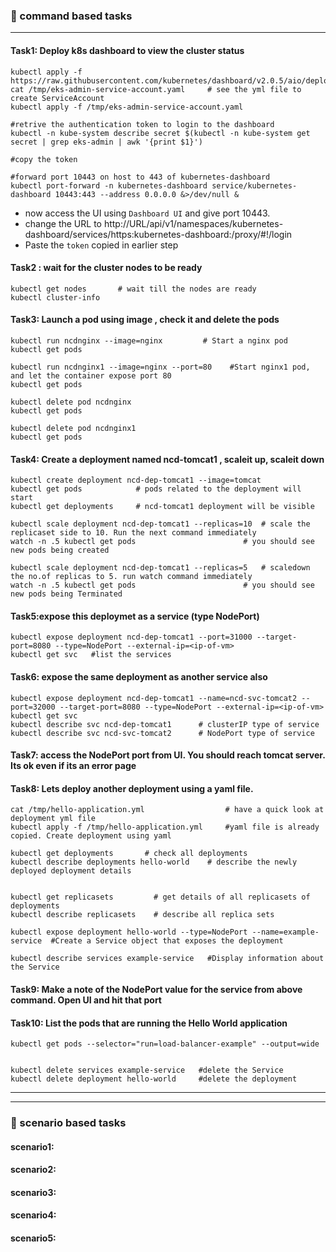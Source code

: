 ### :camel: command based tasks
---
#### Task1: Deploy k8s dashboard to view the cluster status 
```
kubectl apply -f https://raw.githubusercontent.com/kubernetes/dashboard/v2.0.5/aio/deploy/recommended.yaml
cat /tmp/eks-admin-service-account.yaml     # see the yml file to create ServiceAccount
kubectl apply -f /tmp/eks-admin-service-account.yaml

#retrive the authentication token to login to the dashboard
kubectl -n kube-system describe secret $(kubectl -n kube-system get secret | grep eks-admin | awk '{print $1}')

#copy the token

#forward port 10443 on host to 443 of kubernetes-dashboard
kubectl port-forward -n kubernetes-dashboard service/kubernetes-dashboard 10443:443 --address 0.0.0.0 &>/dev/null & 
```
* now access the UI using `Dashboard UI` and give port 10443. 
* change the URL to http://URL/api/v1/namespaces/kubernetes-dashboard/services/https:kubernetes-dashboard:/proxy/#!/login
* Paste the `token` copied in earlier step

#### Task2 : wait for the cluster nodes to be ready 
```
kubectl get nodes       # wait till the nodes are ready
kubectl cluster-info
```


#### Task3: Launch a pod using image , check it and delete the pods 
```
kubectl run ncdnginx --image=nginx         # Start a nginx pod
kubectl get pods

kubectl run ncdnginx1 --image=nginx --port=80    #Start nginx1 pod,  and let the container expose port 80
kubectl get pods 

kubectl delete pod ncdnginx
kubectl get pods 

kubectl delete pod ncdnginx1
kubectl get pods 
```
#### Task4: Create a deployment named ncd-tomcat1 , scaleit up, scaleit down 
```
kubectl create deployment ncd-dep-tomcat1 --image=tomcat
kubectl get pods            # pods related to the deployment will start
kubectl get deployments     # ncd-tomcat1 deployment will be visible 

kubectl scale deployment ncd-dep-tomcat1 --replicas=10  # scale the replicaset side to 10. Run the next command immediately
watch -n .5 kubectl get pods                        # you should see new pods being created

kubectl scale deployment ncd-dep-tomcat1 --replicas=5   # scaledown the no.of replicas to 5. run watch command immediately
watch -n .5 kubectl get pods                        # you should see new pods being Terminated
``` 
#### Task5:expose this deploymet as a service (type NodePort)
```
kubectl expose deployment ncd-dep-tomcat1 --port=31000 --target-port=8080 --type=NodePort --external-ip=<ip-of-vm>
kubectl get svc   #list the services
```
#### Task6: expose the same deployment as another service also
```
kubectl expose deployment ncd-dep-tomcat1 --name=ncd-svc-tomcat2 --port=32000 --target-port=8080 --type=NodePort --external-ip=<ip-of-vm>
kubectl get svc 
kubectl describe svc ncd-dep-tomcat1      # clusterIP type of service
kubectl describe svc ncd-svc-tomcat2      # NodePort type of service
```
#### Task7: access the NodePort port from UI. You should reach tomcat server. Its ok even if its an error page
#### Task8: Lets deploy another deployment using a yaml file. 
```
cat /tmp/hello-application.yml                  # have a quick look at deployment yml file
kubectl apply -f /tmp/hello-application.yml     #yaml file is already copied. Create deployment using yaml

kubectl get deployments       # check all deployments 
kubectl describe deployments hello-world    # describe the newly deployed deployment details


kubectl get replicasets         # get details of all replicasets of deployments 
kubectl describe replicasets    # describe all replica sets 

kubectl expose deployment hello-world --type=NodePort --name=example-service  #Create a Service object that exposes the deployment

kubectl describe services example-service   #Display information about the Service
```
#### Task9: Make a note of the NodePort value for the service from above command. Open UI and hit that port

#### Task10: List the pods that are running the Hello World application
```
kubectl get pods --selector="run=load-balancer-example" --output=wide


kubectl delete services example-service   #delete the Service
kubectl delete deployment hello-world     #delete the deployment 
```
---
---
### :rocket: scenario based tasks 
#### scenario1: 
#### scenario2: 
#### scenario3: 
#### scenario4: 
#### scenario5: 


















